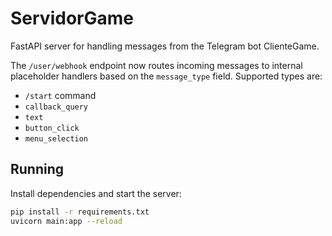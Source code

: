 # ServidorGame

FastAPI server for handling messages from the Telegram bot ClienteGame.

The `/user/webhook` endpoint now routes incoming messages to internal
placeholder handlers based on the `message_type` field. Supported types are:

* `/start` command
* `callback_query`
* `text`
* `button_click`
* `menu_selection`

## Running

Install dependencies and start the server:

```bash
pip install -r requirements.txt
uvicorn main:app --reload
```
